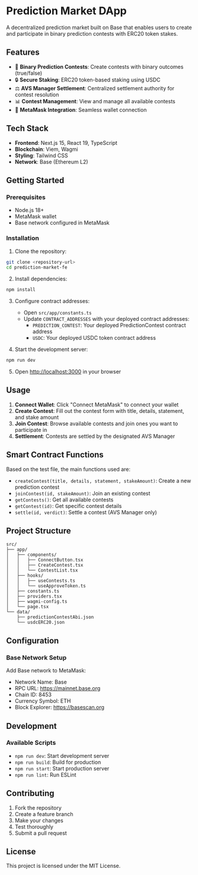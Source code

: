 # Prediction Market DApp

A decentralized prediction market built on Base that enables users to create and participate in binary prediction contests with ERC20 token stakes.

## Features

- 🎯 **Binary Prediction Contests**: Create contests with binary outcomes (true/false)
- 🔒 **Secure Staking**: ERC20 token-based staking using USDC
- ⚖️ **AVS Manager Settlement**: Centralized settlement authority for contest resolution
- 📊 **Contest Management**: View and manage all available contests
- 🦊 **MetaMask Integration**: Seamless wallet connection

## Tech Stack

- **Frontend**: Next.js 15, React 19, TypeScript
- **Blockchain**: Viem, Wagmi
- **Styling**: Tailwind CSS
- **Network**: Base (Ethereum L2)

## Getting Started

### Prerequisites

- Node.js 18+ 
- MetaMask wallet
- Base network configured in MetaMask

### Installation

1. Clone the repository:
```bash
git clone <repository-url>
cd prediction-market-fe
```

2. Install dependencies:
```bash
npm install
```

3. Configure contract addresses:
   - Open `src/app/constants.ts`
   - Update `CONTRACT_ADDRESSES` with your deployed contract addresses:
     - `PREDICTION_CONTEST`: Your deployed PredictionContest contract address
     - `USDC`: Your deployed USDC token contract address

4. Start the development server:
```bash
npm run dev
```

5. Open [http://localhost:3000](http://localhost:3000) in your browser

## Usage

1. **Connect Wallet**: Click "Connect MetaMask" to connect your wallet
2. **Create Contest**: Fill out the contest form with title, details, statement, and stake amount
3. **Join Contest**: Browse available contests and join ones you want to participate in
4. **Settlement**: Contests are settled by the designated AVS Manager

## Smart Contract Functions

Based on the test file, the main functions used are:

- `createContest(title, details, statement, stakeAmount)`: Create a new prediction contest
- `joinContest(id, stakeAmount)`: Join an existing contest
- `getContests()`: Get all available contests
- `getContest(id)`: Get specific contest details
- `settle(id, verdict)`: Settle a contest (AVS Manager only)

## Project Structure

```
src/
├── app/
│   ├── components/
│   │   ├── ConnectButton.tsx
│   │   ├── CreateContest.tsx
│   │   └── ContestList.tsx
│   ├── hooks/
│   │   ├── useContests.ts
│   │   └── useApproveToken.ts
│   ├── constants.ts
│   ├── providers.tsx
│   ├── wagmi-config.ts
│   └── page.tsx
└── data/
    ├── predictionContestAbi.json
    └── usdcERC20.json
```

## Configuration

### Base Network Setup

Add Base network to MetaMask:
- Network Name: Base
- RPC URL: https://mainnet.base.org
- Chain ID: 8453
- Currency Symbol: ETH
- Block Explorer: https://basescan.org

## Development

### Available Scripts

- `npm run dev`: Start development server
- `npm run build`: Build for production
- `npm run start`: Start production server
- `npm run lint`: Run ESLint

## Contributing

1. Fork the repository
2. Create a feature branch
3. Make your changes
4. Test thoroughly
5. Submit a pull request

## License

This project is licensed under the MIT License.
